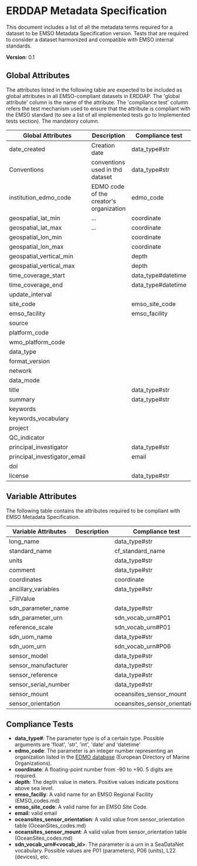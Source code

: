 # ERDDAP Metadata Specification #

This document includes a list of all the metadata terms required for a dataset to be EMSO Metadata Specification version. Tests
that are required to consider a dataset harmonized and compatible with EMSO internal standards.

**Version**: 0.1

## Global Attributes ##

The attributes listed in the following table are expected to be included as global attributes in all EMSO-compliant
datasets in ERDDAP. The 'global attribute' column is the name of the attribute. The 'compliance test' column refers the
test mechanism used to ensure that the attribute is compliant with the EMSO standard (to see a list of all implemented
tests go to Implemented tests section). The mandatory column.

| Global Attributes            | Description                             | Compliance test    | Required | 
|------------------------------|-----------------------------------------|--------------------|----------|
| date_created                 | Creation date                           | data_type#str      | true     |
| Conventions                  | conventions used in thd dataset         | data_type#str      | false    |
| institution_edmo_code        | EDMO code of the creator's organization | edmo_code          | true     |
| geospatial_lat_min           | ...                                     | coordinate         | true     |
| geospatial_lat_max           | ...                                     | coordinate         | true     |
| geospatial_lon_min           |                                         | coordinate         | true     |
| geospatial_lon_max           |                                         | coordinate         | true     |
| geospatial_vertical_min      |                                         | depth              | true     |
| geospatial_vertical_max      |                                         | depth              | true     |
| time_coverage_start          |                                         | data_type#datetime | true     |
| time_coverage_end            |                                         | data_type#datetime | true     |
| update_interval              |                                         |                    | true     |
| site_code                    |                                         | emso_site_code     | true     |
| emso_facility                |                                         | emso_facility      | false    |
| source                       |                                         |                    |          |
| platform_code                |                                         |                    | true     |
| wmo_platform_code            |                                         |                    |          |
| data_type                    |                                         |                    |          |
| format_version               |                                         |                    |          |
| network                      |                                         |                    | true     |
| data_mode                    |                                         |                    |          |
| title                        |                                         | data_type#str      | true     |
| summary                      |                                         | data_type#str      | true     |
| keywords                     |                                         |                    |          |
| keywords_vocabulary          |                                         |                    |          |
| project                      |                                         |                    |          |
| QC_indicator                 |                                         |                    |          |
| principal_investigator       |                                         | data_type#str      | true     |
| principal_investigator_email |                                         | email              | true     |
| doi                          |                                         |                    |          |
| license                      |                                         | data_type#str      | true     |

## Variable Attributes ##

The following table contains the attributes required to be compliant with EMSO Metadata Specification.

| Variable Attributes  | Description | Compliance test               | Required |
|----------------------|-------------|-------------------------------|----------|
| long_name            |             | data_type#str                 | true     |
| standard_name        |             | cf_standard_name              | true     |
| units                |             | data_type#str                 | true     |
| comment              |             | data_type#str                 | false    |
| coordinates          |             | coordinate                    | true     |
| ancillary_variables  |             | data_type#str                 | false    |
| _FillValue           |             |                               | false    |
| sdn_parameter_name   |             | data_type#str                 | true     |
| sdn_parameter_urn    |             | sdn_vocab_urn#P01             | true     |
| reference_scale      |             | sdn_vocab_urn#P01             | true     |
| sdn_uom_name         |             | data_type#str                 | true     |
| sdn_uom_urn          |             | sdn_vocab_urn#P06             | true     |
| sensor_model         |             | data_type#str                 | true     |
| sensor_manufacturer  |             | data_type#str                 | true     |
| sensor_reference     |             | data_type#str                 | true     |
| sensor_serial_number |             | data_type#str                 | true     |
| sensor_mount         |             | oceansites_sensor_mount       | true     |
| sensor_orientation   |             | oceansites_sensor_orientation | true     |

## Compliance Tests ##

* **data_type#<type>**: The parameter type is of a certain type. Possible arguments are 'float', 'str', 'int', 'date'
  and 'datetime'
* **edmo_code**: The parameter is an integer number representing an organization listed in
  the  [EDMO database](https://edmo.seadatanet.org/) (European Directory of Marine Organizations).
* **coordinate**: A floating-point number from -90 to +90. 5 digits are required.
* **depth**: The depth value in meters. Positive values indicate positions above sea level.
* **emso_faciliy**: A valid name for an EMSO Regional Facility (EMSO_codes.md)
* **emso_site_code**: A valid name for an EMSO Site Code.
* **email**: valid email
* **oceansites_sensor_orientation**: A valid value from sensor_orientation table (OceanSites_codes.md)
* **oceansites_sensor_mount**: A valid value from sensor_orientation table (OceanSites_codes.md)
* **sdn_vocab_urn#<vocab_id>**: The parameter is a urn in a SeaDataNet vocabulary. Possible values are P01 (parameters),
  P06 (units), L22 (devices), etc. 
